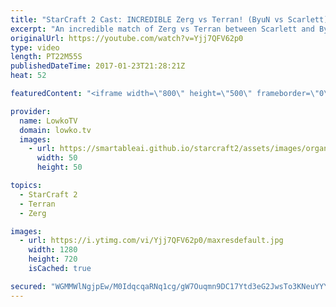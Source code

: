 ```yaml
---
title: "StarCraft 2 Cast: INCREDIBLE Zerg vs Terran! (ByuN vs Scarlett)"
excerpt: "An incredible match of Zerg vs Terran between Scarlett and ByuN. Subscribe for more videos: http://lowko.tv/youtube More StarCraft 2 Casts: https://goo.gl/t6g7aW  One of the best matches of StarCraft 2 I've seen in a while. This Zerg versus Terran is back and forth between two incredibly skilled players."
originalUrl: https://youtube.com/watch?v=Yjj7QFV62p0
type: video
length: PT22M55S
publishedDateTime: 2017-01-23T21:28:21Z
heat: 52

featuredContent: "<iframe width=\"800\" height=\"500\" frameborder=\"0\" src=\"https://www.youtube.com/embed/Yjj7QFV62p0\" allow=\"accelerometer; autoplay; encrypted-media; gyroscope; picture-in-picture\" allowfullscreen></iframe>"

provider:
  name: LowkoTV
  domain: lowko.tv
  images:
    - url: https://smartableai.github.io/starcraft2/assets/images/organizations/lowko.tv-50x50.jpg
      width: 50
      height: 50

topics:
  - StarCraft 2
  - Terran
  - Zerg

images:
  - url: https://i.ytimg.com/vi/Yjj7QFV62p0/maxresdefault.jpg
    width: 1280
    height: 720
    isCached: true

secured: "WGMMWlNgjpEw/M0IdqcqaRNq1cg/gW7Ouqmn9DC17Ytd3eG2JwsTo3KNeuYYY5lAC6/zgNDG5PQ9qgp9oHgpRJQDWszyUjeU8zWLuBsaZT81eR6X/Mqa+0m8jVV104Cb3FjtXfd9mTPz4yw7sORjYEkM+9DxvO0iba4dL2omuYnh9o+Dxh9NJq7rm6ya9rmoFk35SDB/0X909L9WrB5DK6KiW32yDasQODpEg8Plx7CHAqvdDPhfLODjh1KDSASMMMfGRK8A02XiQuKb30yU3Bjuzs5/+nGBARuWBI86qZZ0JErV8CZylvlTGYtSU1ss2VU+9TUkqbeDNkaF2E/0CFWkyprjOCRCt5ZJslOkQTt1kkxwzBcpf2kliuOLWgOSsaZMEne3J7khQbgCizCwhEO7DoQvi1rOOZPPj2yOa064+eEcO5G6Bg2ffdqKitGx;i69dReDBFeS6hqyK7mea7Q=="
---
```


